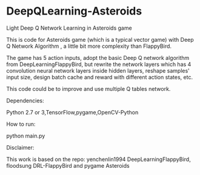 # DeepQLearning-Asteroids
Light Deep Q Network Learning in Asteroids game

This is code for Asteroids game (which is a typical vector game) with Deep Q Network Algorithm , a little bit more complexity than FlappyBird. 

The game has 5 action inputs, adopt the basic Deep Q network algorithm from DeepLearningFlappyBird, but rewrite the network layers which has 4 convolution neural network layers inside hidden layers, reshape samples' input size, design batch cache and reward with different action states, etc.

This code could be to improve and use multiple Q tables network.

Dependencies:

Python 2.7 or 3,TensorFlow,pygame,OpenCV-Python

How to run:

python main.py

Disclaimer:

This work is based on the repo: yenchenlin1994 DeepLearningFlappyBird,
floodsung DRL-FlappyBird and pygame Asteroids
